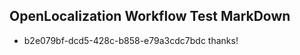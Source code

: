 ## OpenLocalization Workflow Test MarkDown
* b2e079bf-dcd5-428c-b858-e79a3cdc7bdc thanks!

<!--HONumber=Oct16_HO4-->


